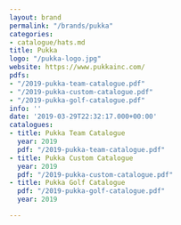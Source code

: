 ```yaml
---
layout: brand
permalink: "/brands/pukka"
categories:
- catalogue/hats.md
title: Pukka
logo: "/pukka-logo.jpg"
website: https://www.pukkainc.com/
pdfs:
- "/2019-pukka-team-catalogue.pdf"
- "/2019-pukka-custom-catalogue.pdf"
- "/2019-pukka-golf-catalogue.pdf"
info: ''
date: '2019-03-29T22:32:17.000+00:00'
catalogues:
- title: Pukka Team Catalogue
  year: 2019
  pdf: "/2019-pukka-team-catalogue.pdf"
- title: Pukka Custom Catalogue
  year: 2019
  pdf: "/2019-pukka-custom-catalogue.pdf"
- title: Pukka Golf Catalogue
  pdf: "/2019-pukka-golf-catalogue.pdf"
  year: 2019

---
```

